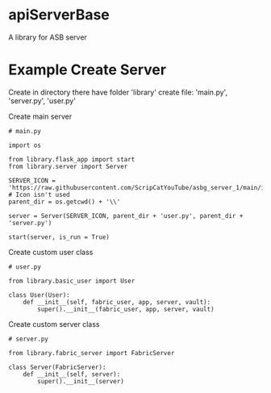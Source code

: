 # apiServerBase
A library for ASB server

# Example Create Server

Create in directory there have folder 'library' create file: 'main.py', 'server.py', 'user.py'

Create main server

```
# main.py

import os

from library.flask_app import start
from library.server import Server

SERVER_ICON = 'https://raw.githubusercontent.com/ScripCatYouTube/asbg_server_1/main/icon.png' # Icon isn't used
parent_dir = os.getcwd() + '\\'

server = Server(SERVER_ICON, parent_dir + 'user.py', parent_dir + 'server.py')

start(server, is_run = True)
```

Create custom user class

```
# user.py

from library.basic_user import User

class User(User):
	def __init__(self, fabric_user, app, server, vault):
		super().__init__(fabric_user, app, server, vault)
```

Create custom server class

```
# server.py

from library.fabric_server import FabricServer

class Server(FabricServer): 
	def __init__(self, server):
		super().__init__(server)
```
